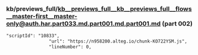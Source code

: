 ### kb/previews_full/kb__previews_full__kb__previews_full__flows__master-first__master-only@auth.har.part033.md.part001.md.part001.md (part 002)

```md
"scriptId": "10833",
                "url": "https://n958200.alteg.io/chunk-KO722YSM.js",
                "lineNumber": 0,
```

```
